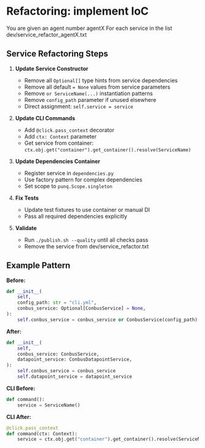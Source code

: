 # Refactoring: implement IoC

You are given an agent number agentX
For each service in the list dev/service_refactor_agentX.txt

## Service Refactoring Steps

1. **Update Service Constructor**
   - Remove all `Optional[]` type hints from service dependencies
   - Remove all default `= None` values from service parameters
   - Remove `or ServiceName(...)` instantiation patterns
   - Remove `config_path` parameter if unused elsewhere
   - Direct assignment: `self.service = service`

2. **Update CLI Commands**
   - Add `@click.pass_context` decorator
   - Add `ctx: Context` parameter
   - Get service from container: `ctx.obj.get("container").get_container().resolve(ServiceName)`

3. **Update Dependencies Container**
   - Register service in `dependencies.py`
   - Use factory pattern for complex dependencies
   - Set scope to `punq.Scope.singleton`

4. **Fix Tests**
   - Update test fixtures to use container or manual DI
   - Pass all required dependencies explicitly

5. **Validate**
   - Run `./publish.sh --quality` until all checks pass
   - Remove the service from dev/service_refactor.txt

## Example Pattern

**Before:**
```python
def __init__(
    self,
    config_path: str = "cli.yml",
    conbus_service: Optional[ConbusService] = None,
):
    self.conbus_service = conbus_service or ConbusService(config_path)
```

**After:**
```python
def __init__(
    self,
    conbus_service: ConbusService,
    datapoint_service: ConbusDatapointService,
):
    self.conbus_service = conbus_service
    self.datapoint_service = datapoint_service
```

**CLI Before:**
```python
def command():
    service = ServiceName()
```

**CLI After:**
```python
@click.pass_context
def command(ctx: Context):
    service = ctx.obj.get("container").get_container().resolve(ServiceName)
```
